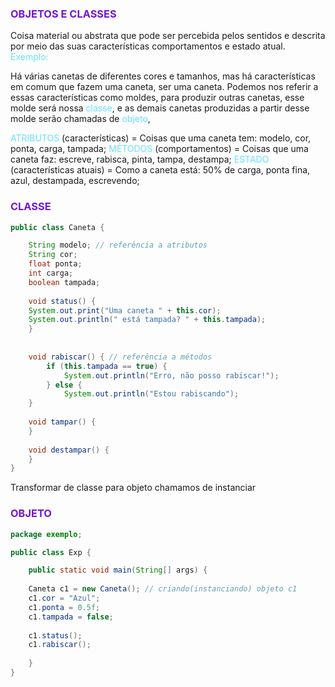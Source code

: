 ### <span style="color:#7317cf"> OBJETOS E CLASSES</span>

Coisa material ou abstrata que pode ser percebida pelos sentidos e descrita por meio das suas características comportamentos e estado atual.
<span style="color:#66e0ff">Exemplo: </span>

Há várias canetas de diferentes cores e tamanhos, mas há características em comum que fazem uma caneta, ser uma caneta. Podemos nos referir a essas características como moldes, para produzir outras canetas, esse molde será nossa <span style="color:#66e0ff">classe</span>, e as demais canetas produzidas a partir desse molde serão chamadas de <span style="color:#66e0ff">objeto</span>,

<span style="color:#66e0ff">ATRIBUTOS</span> (características) = Coisas que uma caneta tem: modelo, cor, ponta, carga, tampada;
<span style="color:#66e0ff">MÉTODOS</span> (comportamentos) = Coisas que uma caneta faz: escreve, rabisca, pinta, tampa, destampa;
<span style="color:#66e0ff">ESTADO</span> (características atuais) = Como a caneta está: 50% de carga, ponta fina, azul, destampada, escrevendo; 


### <span style="color:#7317cf">CLASSE</span>
````Java
public class Caneta {

	String modelo; // referência a atributos
	String cor;
	float ponta;
	int carga;
	boolean tampada;
	
	void status() {
	System.out.print("Uma caneta " + this.cor);
	System.out.println(" está tampada? " + this.tampada);
	}
	
	
	void rabiscar() { // referência a métodos
		if (this.tampada == true) {
			System.out.println("Erro, não posso rabiscar!");
		} else {
			System.out.println("Estou rabiscando");
	}
	
	void tampar() {
	}
	
	void destampar() {	
	}
}
````

Transformar de classe para objeto chamamos de instanciar 

### <span style="color:#7317cf">OBJETO</span>
````Java
package exemplo;

public class Exp {

	public static void main(String[] args) {
	
	Caneta c1 = new Caneta(); // criando(instanciando) objeto c1
	c1.cor = "Azul";
	c1.ponta = 0.5f;
	c1.tampada = false;
	
	c1.status();
	c1.rabiscar();
	
	}
}
````


